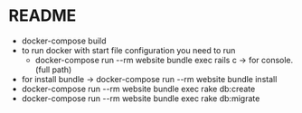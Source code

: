 # README



* docker-compose build
* to run docker with start file configuration you need to run
  - docker-compose run --rm website bundle exec rails c -> for console.(full path)
* for install bundle ->  docker-compose run --rm website bundle install
* docker-compose run --rm website bundle exec rake db:create
* docker-compose run --rm website bundle exec rake db:migrate
